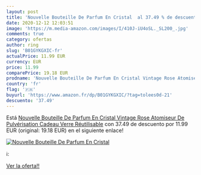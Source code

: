 ```yaml
---
layout: post
title: 'Nouvelle Bouteille De Parfum En Cristal  al 37.49 % de descuento'
date: 2020-12-12 12:03:51
image: 'https://m.media-amazon.com/images/I/410J-iU4oSL._SL200_.jpg'
comments: true
category: ofertas
author: ring
slug: 'B01GYKGXIC-fr'
actualPrice: 11.99 EUR
currency: EUR
price: 11.99
comparePrice: 19.18 EUR
prodname: 'Nouvelle Bouteille De Parfum En Cristal Vintage Rose Atomiseur De Pulvérisation Cadeau Verre Réutilisable'
country: 'fr'
flag: '🇫🇷'
buyurl: 'https://www.amazon.fr/dp/B01GYKGXIC/?tag=tolees0d-21'
descuento: '37.49'
---
```


Está [Nouvelle Bouteille De Parfum En Cristal Vintage Rose Atomiseur De Pulvérisation Cadeau Verre Réutilisable](https://www.amazon.fr/dp/B01GYKGXIC/?tag=tolees0d-21) con 37.49 de descuento por 11.99 EUR (original: 19.18 EUR) en el siguiente enlace!

[![Nouvelle Bouteille De Parfum En Cristal ](https://m.media-amazon.com/images/I/410J-iU4oSL._SL200_.jpg)](https://www.amazon.fr/dp/B01GYKGXIC/?tag=tolees0d-21)

ℹ️:


[Ver la oferta!!](https://www.amazon.fr/dp/B01GYKGXIC/?tag=tolees0d-21)
